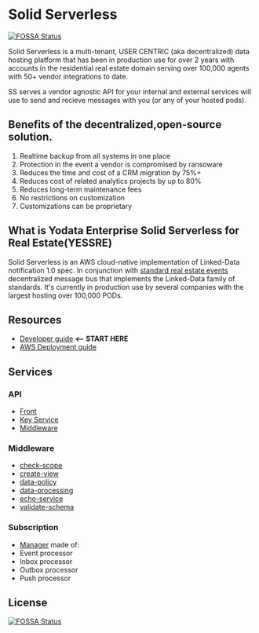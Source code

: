 # Solid Serverless
[![FOSSA Status](https://app.fossa.io/api/projects/git%2Bgithub.com%2FYodata%2Fsolid-serverless.svg?type=shield)](https://app.fossa.io/projects/git%2Bgithub.com%2FYodata%2Fsolid-serverless?ref=badge_shield)


Solid Serverless is a multi-tenant, USER CENTRIC (aka decentralized) data hosting platform that has been in production use 
for over 2 years with accounts in the residential real estate domain serving over 100,000 agents
with 50+ vendor integrations to date.

SS serves a vendor agnostic API for your internal and external services will use to send and recieve messages with you (or any of your hosted pods).

## Benefits of the decentralized,open-source solution.

1. Realtime backup from all systems in one place
2. Protection in the event a vendor is compromised by ransoware
3. Reduces the time and cost of a CRM migration by 75%+
5. Reduces cost of related analytics projects by up to 80%
6. Reduces long-term maintenance fees
7. No restrictions on customization
8. Customizations can be proprietary

## What is Yodata Enterprise Solid Serverless for Real Estate(YESSRE)

Solid Serverless is an AWS cloud-native implementation of Linked-Data notification 1.0 spec.
In conjunction with [standard real estate events](https://github.com/Yodata/real-estate)
decentralized message bus that implements the Linked-Data family of standards.
It's currently in production use by several companies with the largest hosting over 100,000 PODs.

## Resources

- [Developer guide](dev.md) **<-- START HERE**
- [AWS Deployment guide](deploy/aws/README.md)

## Services

### API

- [Front](service/api-front/README.md)
- [Key Service](service/api-key-service/README.md)
- [Middleware](service/api-middleware/README.md)

### Middleware

- [check-scope](service/check-scope/README.md)
- [create-view](service/create-view/README.md)
- [data-policy](service/data-policy/README.md)
- [data-processing](service/data-processing/README.md)
- [echo-service](service/echo-service/README.md)
- [validate-schema](service/validate-schema/README.md)

### Subscription
  - [Manager](service/subscription-manager/README.md) made of:
  - Event processor
  - Inbox processor
  - Outbox processor
  - Push processor

## License
[![FOSSA Status](https://app.fossa.io/api/projects/git%2Bgithub.com%2FYodata%2Fsolid-serverless.svg?type=large)](https://app.fossa.io/projects/git%2Bgithub.com%2FYodata%2Fsolid-serverless?ref=badge_large)
